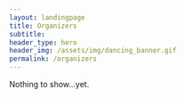 ```yaml
---
layout: landingpage
title: Organizers
subtitle: 
header_type: hero
header_img: /assets/img/dancing_banner.gif
permalink: /organizers
---
```


Nothing to show...yet.